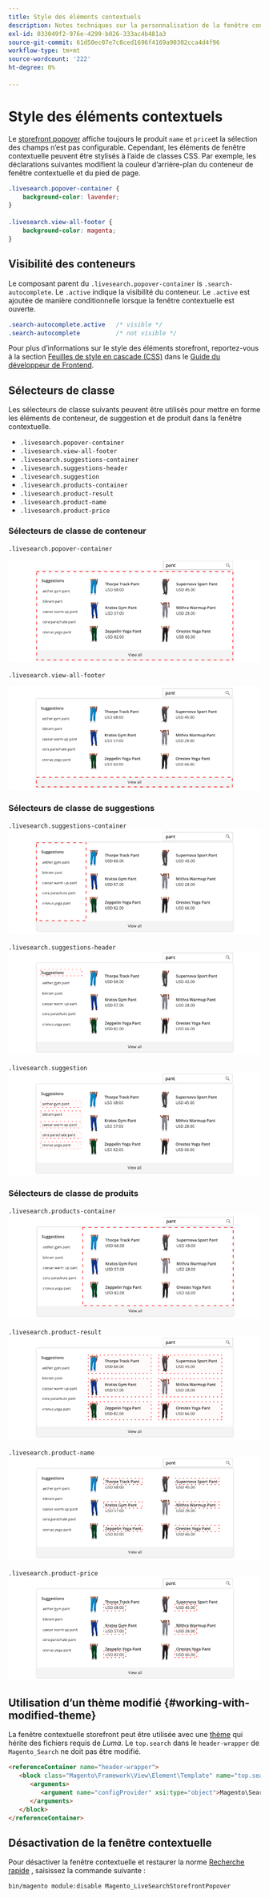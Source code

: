 ```yaml
---
title: Style des éléments contextuels
description: Notes techniques sur la personnalisation de la fenêtre contextuelle de magasin Live Search.
exl-id: 033049f2-976e-4299-b026-333ac4b481a3
source-git-commit: 61d50ec07e7c8ced1696f4169a90302cca4d4f96
workflow-type: tm+mt
source-wordcount: '222'
ht-degree: 0%

---
```


# Style des éléments contextuels

Le [storefront popover](storefront-popover.md) affiche toujours le produit `name` et `price`et la sélection des champs n’est pas configurable. Cependant, les éléments de fenêtre contextuelle peuvent être stylisés à l’aide de classes CSS. Par exemple, les déclarations suivantes modifient la couleur d’arrière-plan du conteneur de fenêtre contextuelle et du pied de page.

```css
.livesearch.popover-container {
    background-color: lavender;
}

.livesearch.view-all-footer {
    background-color: magenta;
}
```

## Visibilité des conteneurs

Le composant parent du `.livesearch.popover-container` is `.search-autocomplete`.  Le `.active` indique la visibilité du conteneur. Le `.active` est ajoutée de manière conditionnelle lorsque la fenêtre contextuelle est ouverte.

```css
.search-autocomplete.active   /* visible */
.search-autocomplete          /* not visible */
```

Pour plus d’informations sur le style des éléments storefront, reportez-vous à la section [Feuilles de style en cascade (CSS)](https://devdocs.magento.com/guides/v2.4/frontend-dev-guide/css-topics/css-overview.html) dans le [Guide du développeur de Frontend](https://devdocs.magento.com/guides/v2.4/frontend-dev-guide/bk-frontend-dev-guide.html).

## Sélecteurs de classe

Les sélecteurs de classe suivants peuvent être utilisés pour mettre en forme les éléments de conteneur, de suggestion et de produit dans la fenêtre contextuelle.

* `.livesearch.popover-container`
* `.livesearch.view-all-footer`
* `.livesearch.suggestions-container`
* `.livesearch.suggestions-header`
* `.livesearch.suggestion`
* `.livesearch.products-container`
* `.livesearch.product-result`
* `.livesearch.product-name`
* `.livesearch.product-price`

### Sélecteurs de classe de conteneur

`.livesearch.popover-container`

![Conteneur contextuel](assets/livesearch-popover-container.png)

`.livesearch.view-all-footer`

![Afficher tout le pied de page](assets/livesearch-view-all-footer.png)

### Sélecteurs de classe de suggestions

`.livesearch.suggestions-container`
![Conteneur de suggestions](assets/livesearch-suggestions-container.png)

`.livesearch.suggestions-header`
![En-tête des suggestions](assets/livesearch-suggestions-header.png)

`.livesearch.suggestion`
![Suggestion](assets/livesearch-suggestion.png)

### Sélecteurs de classe de produits

`.livesearch.products-container`
![Conteneur de produits](assets/livesearch-product-container.png)

`.livesearch.product-result`
![Résultat du produit](assets/livesearch-product-result.png)

`.livesearch.product-name`
![Nom du produit](assets/livesearch-product-name.png)

`.livesearch.product-price`
![Prix du produit](assets/livesearch-product-price.png)

## Utilisation d’un thème modifié {#working-with-modified-theme}

La fenêtre contextuelle storefront peut être utilisée avec une [thème](https://devdocs.magento.com/guides/v2.3/frontend-dev-guide/themes/theme-overview.html) qui hérite des fichiers requis de *Luma*. Le `top.search` dans le `header-wrapper` de `Magento_Search` ne doit pas être modifié.

```html
<referenceContainer name="header-wrapper">
   <block class="Magento\Framework\View\Element\Template" name="top.search" as="topSearch" template="Magento_Search::form.mini.phtml">
      <arguments>
         <argument name="configProvider" xsi:type="object">Magento\Search\ViewModel\ConfigProvider</argument>
      </arguments>
   </block>
</referenceContainer>
```

## Désactivation de la fenêtre contextuelle

Pour désactiver la fenêtre contextuelle et restaurer la norme [Recherche rapide](https://docs.magento.com/user-guide/catalog/search-quick.html) , saisissez la commande suivante :

```bash
bin/magento module:disable Magento_LiveSearchStorefrontPopover
```
